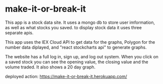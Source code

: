 # make-it-or-break-it

This app is a stock data site. It uses a mongo db to store user imformation, as well as what stocks you saved. to display stock data it uses three separate apis.

This app uses the IEX Cloud API to get data for the graphs, Polygon for the number data diplayed, and "react stockcharts api" to generate graphs.

The website has a full log in, sign up, and log out system. When you click on a saved stock you can see the opening value, the closing value and the volume traded. It also shows a 20 day graph.

deployed action: https://make-it-or-break-it.herokuapp.com/